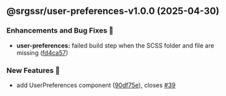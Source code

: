 ## @srgssr/user-preferences-v1.0.0 (2025-04-30)


### Enhancements and Bug Fixes 🐛

* **user-preferences:** failed build step when the SCSS folder and file are missing ([fd4ca57](https://github.com/SRGSSR/pillarbox-web-suite/commit/fd4ca5743bc7c6a06196c7b1cc643e71b58a26f0))


### New Features 🚀

* add UserPreferences component ([90df75e](https://github.com/SRGSSR/pillarbox-web-suite/commit/90df75eb8b04ba98d304b41f39b98119bf7c28ee)), closes [#39](https://github.com/SRGSSR/pillarbox-web-suite/issues/39)
